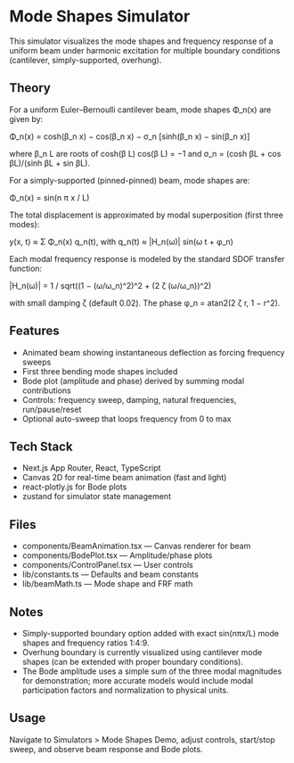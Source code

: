 # Mode Shapes Simulator

This simulator visualizes the mode shapes and frequency response of a uniform beam under harmonic excitation for multiple boundary conditions (cantilever, simply-supported, overhung).

## Theory

For a uniform Euler–Bernoulli cantilever beam, mode shapes Φ_n(x) are given by:

Φ_n(x) = cosh(β_n x) − cos(β_n x) − σ_n [sinh(β_n x) − sin(β_n x)]

where β_n L are roots of cosh(β L) cos(β L) = −1 and σ_n = (cosh βL + cos βL)/(sinh βL + sin βL).

For a simply-supported (pinned-pinned) beam, mode shapes are:

Φ_n(x) = sin(n π x / L)

The total displacement is approximated by modal superposition (first three modes):

y(x, t) ≈ Σ Φ_n(x) q_n(t), with q_n(t) ≈ |H_n(ω)| sin(ω t + φ_n)

Each modal frequency response is modeled by the standard SDOF transfer function:

|H_n(ω)| = 1 / sqrt((1 − (ω/ω_n)^2)^2 + (2 ζ (ω/ω_n))^2)

with small damping ζ (default 0.02). The phase φ_n = atan2(2 ζ r, 1 − r^2).

## Features

- Animated beam showing instantaneous deflection as forcing frequency sweeps
- First three bending mode shapes included
- Bode plot (amplitude and phase) derived by summing modal contributions
- Controls: frequency sweep, damping, natural frequencies, run/pause/reset
- Optional auto-sweep that loops frequency from 0 to max

## Tech Stack

- Next.js App Router, React, TypeScript
- Canvas 2D for real-time beam animation (fast and light)
- react-plotly.js for Bode plots
- zustand for simulator state management

## Files

- components/BeamAnimation.tsx — Canvas renderer for beam
- components/BodePlot.tsx — Amplitude/phase plots
- components/ControlPanel.tsx — User controls
- lib/constants.ts — Defaults and beam constants
- lib/beamMath.ts — Mode shape and FRF math

## Notes

- Simply-supported boundary option added with exact sin(nπx/L) mode shapes and frequency ratios 1:4:9.
- Overhung boundary is currently visualized using cantilever mode shapes (can be extended with proper boundary conditions).
- The Bode amplitude uses a simple sum of the three modal magnitudes for demonstration; more accurate models would include modal participation factors and normalization to physical units.

## Usage

Navigate to Simulators > Mode Shapes Demo, adjust controls, start/stop sweep, and observe beam response and Bode plots. 